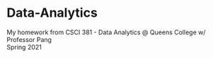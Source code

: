# Data-Analytics  
My homework from CSCI 381 - Data Analytics @ Queens College w/ Professor Pang  
Spring 2021
